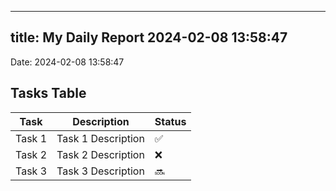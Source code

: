 
---
title: My Daily Report 2024-02-08 13:58:47
---

Date: 2024-02-08 13:58:47

## Tasks Table

| Task | Description | Status |
|------|-------------|--------|
| Task 1 | Task 1 Description | ✅ |
| Task 2 | Task 2 Description | ❌ |
| Task 3 | Task 3 Description | 🔜 |
